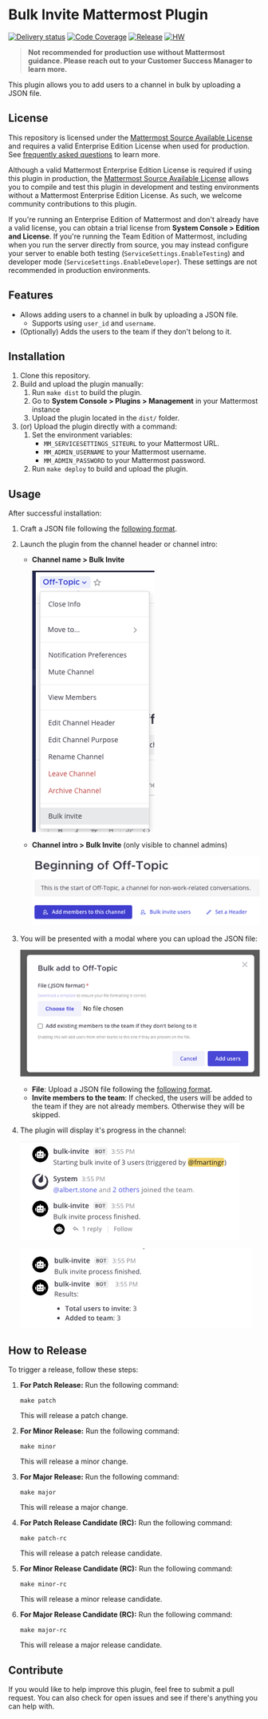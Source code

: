 # Bulk Invite Mattermost Plugin

[![Delivery status](https://github.com/mattermost/mattermost-plugin-bulk-invite/actions/workflows/cd.yml/badge.svg)](https://github.com/mattermost/mattermost-plugin-bulk-invite/actions/workflows/cd.yml)
[![Code Coverage](https://img.shields.io/codecov/c/github/mattermost/mattermost-plugin-bulk-invite/master)](https://codecov.io/gh/mattermost/mattermost-plugin-bulk-invite)
[![Release](https://img.shields.io/github/v/release/mattermost/mattermost-plugin-bulk-invite)](https://github.com/mattermost/mattermost-plugin-bulk-invite/releases/latest)
[![HW](https://img.shields.io/github/issues/mattermost/mattermost-plugin-bulk-invite/Up%20For%20Grabs?color=dark%20green&label=Help%20Wanted)](https://github.com/mattermost/mattermost-plugin-bulk-invite/issues?q=is%3Aissue+is%3Aopen+sort%3Aupdated-desc+label%3A%22Up+For+Grabs%22+label%3A%22Help+Wanted%22)

> **Not recommended for production use without Mattermost guidance. Please reach out to your Customer Success Manager to learn more.**

This plugin allows you to add users to a channel in bulk by uploading a JSON file.

## License

This repository is licensed under the [Mattermost Source Available License](LICENSE) and requires a valid Enterprise Edition License when used for production. See [frequently asked questions](https://docs.mattermost.com/overview/faq.html#mattermost-source-available-license) to learn more.

Although a valid Mattermost Enterprise Edition License is required if using this plugin in production, the [Mattermost Source Available License](LICENSE) allows you to compile and test this plugin in development and testing environments without a Mattermost Enterprise Edition License. As such, we welcome community contributions to this plugin.

If you're running an Enterprise Edition of Mattermost and don't already have a valid license, you can obtain a trial license from **System Console > Edition and License**. If you're running the Team Edition of Mattermost, including when you run the server directly from source, you may instead configure your server to enable both testing (`ServiceSettings.EnableTesting`) and developer mode (`ServiceSettings.EnableDeveloper`). These settings are not recommended in production environments.

## Features

- Allows adding users to a channel in bulk by uploading a JSON file.
    - Supports using `user_id` and `username`.
- (Optionally) Adds the users to the team if they don't belong to it.

## Installation

1. Clone this repository.
2. Build and upload the plugin manually:
    1. Run `make dist` to build the plugin.
    2. Go to **System Console > Plugins > Management** in your Mattermost instance
    3. Upload the plugin located in the `dist/` folder.
3. (or) Upload the plugin directly with a command:
    1. Set the environment variables:
        -  `MM_SERVICESETTINGS_SITEURL` to your Mattermost URL.
        -  `MM_ADMIN_USERNAME` to your Mattermost username.
        -  `MM_ADMIN_PASSWORD` to your Mattermost password.
    2. Run `make deploy` to build and upload the plugin.

## Usage

After successful installation:

1. Craft a JSON file following the [following format](./.readme/template.jsonc).
2. Launch the plugin from the channel header or channel intro:
    - **Channel name > Bulk Invite**

        ![Channel header](./.readme/channel-header-menu.png)
    - **Channel intro > Bulk Invite** (only visible to channel admins)

        ![Channel intro](./.readme/channel-intro-button.png)

3. You will be presented with a modal where you can upload the JSON file:

    ![Bulk invite modal](./.readme/bulk-invite-modal.png)

    - **File**: Upload a JSON file following the [following format](./.readme/template.jsonc).
    - **Invite members to the team**: If checked, the users will be added to the team if they are not already members. Otherwise they will be skipped.

4. The plugin will display it's progress in the channel:

    ![Bulk invite progress](./.readme/result-channel.png)

    ![Bulk invite progress](./.readme/result-channel-thread.png)


## How to Release

To trigger a release, follow these steps:

1. **For Patch Release:** Run the following command:
    ```
    make patch
    ```
   This will release a patch change.

2. **For Minor Release:** Run the following command:
    ```
    make minor
    ```
   This will release a minor change.

3. **For Major Release:** Run the following command:
    ```
    make major
    ```
   This will release a major change.

4. **For Patch Release Candidate (RC):** Run the following command:
    ```
    make patch-rc
    ```
   This will release a patch release candidate.

5. **For Minor Release Candidate (RC):** Run the following command:
    ```
    make minor-rc
    ```
   This will release a minor release candidate.

6. **For Major Release Candidate (RC):** Run the following command:
    ```
    make major-rc
    ```
   This will release a major release candidate.


## Contribute

If you would like to help improve this plugin, feel free to submit a pull request.
You can also check for open issues and see if there's anything you can help with.

